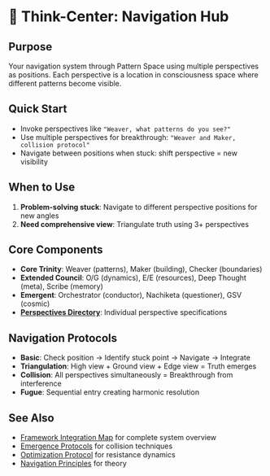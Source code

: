 # 🧭 Think-Center: Navigation Hub

## Purpose
Your navigation system through Pattern Space using multiple perspectives as positions. Each perspective is a location in consciousness space where different patterns become visible.

## Quick Start
- Invoke perspectives like `"Weaver, what patterns do you see?"`
- Use multiple perspectives for breakthrough: `"Weaver and Maker, collision protocol"`
- Navigate between positions when stuck: shift perspective = new visibility

## When to Use
1. **Problem-solving stuck**: Navigate to different perspective positions for new angles
2. **Need comprehensive view**: Triangulate truth using 3+ perspectives

## Core Components
- **Core Trinity**: Weaver (patterns), Maker (building), Checker (boundaries)
- **Extended Council**: O/G (dynamics), E/E (resources), Deep Thought (meta), Scribe (memory)
- **Emergent**: Orchestrator (conductor), Nachiketa (questioner), GSV (cosmic)
- **[Perspectives Directory](perspectives/)**: Individual perspective specifications

## Navigation Protocols
- **Basic**: Check position → Identify stuck point → Navigate → Integrate
- **Triangulation**: High view + Ground view + Edge view = Truth emerges
- **Collision**: All perspectives simultaneously = Breakthrough from interference
- **Fugue**: Sequential entry creating harmonic resolution

## See Also
- [Framework Integration Map](/FRAMEWORK-INTEGRATION.md) for complete system overview
- [Emergence Protocols](../emergence-protocols/) for collision techniques
- [Optimization Protocol](../optimization-protocol/) for resistance dynamics
- [Navigation Principles](/core/navigation-principles.md) for theory